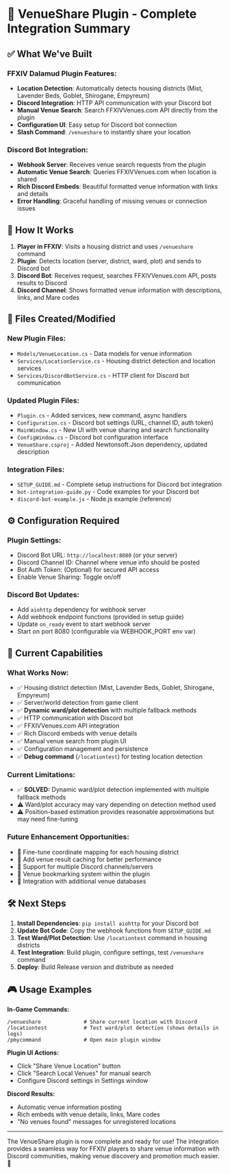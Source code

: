 # 🎉 VenueShare Plugin - Complete Integration Summary

## ✅ What We've Built

### **FFXIV Dalamud Plugin Features:**
- **Location Detection**: Automatically detects housing districts (Mist, Lavender Beds, Goblet, Shirogane, Empyreum)
- **Discord Integration**: HTTP API communication with your Discord bot
- **Manual Venue Search**: Search FFXIVVenues.com API directly from the plugin
- **Configuration UI**: Easy setup for Discord bot connection
- **Slash Command**: `/venueshare` to instantly share your location

### **Discord Bot Integration:**
- **Webhook Server**: Receives venue search requests from the plugin
- **Automatic Venue Search**: Queries FFXIVVenues.com when location is shared
- **Rich Discord Embeds**: Beautiful formatted venue information with links and details
- **Error Handling**: Graceful handling of missing venues or connection issues

## 🚀 How It Works

1. **Player in FFXIV**: Visits a housing district and uses `/venueshare` command
2. **Plugin**: Detects location (server, district, ward, plot) and sends to Discord bot
3. **Discord Bot**: Receives request, searches FFXIVVenues.com API, posts results to Discord
4. **Discord Channel**: Shows formatted venue information with descriptions, links, and Mare codes

## 📁 Files Created/Modified

### **New Plugin Files:**
- `Models/VenueLocation.cs` - Data models for venue information
- `Services/LocationService.cs` - Housing district detection and location services
- `Services/DiscordBotService.cs` - HTTP client for Discord bot communication

### **Updated Plugin Files:**
- `Plugin.cs` - Added services, new command, async handlers
- `Configuration.cs` - Discord bot settings (URL, channel ID, auth token)
- `MainWindow.cs` - New UI with venue sharing and search functionality
- `ConfigWindow.cs` - Discord bot configuration interface
- `VenueShare.csproj` - Added Newtonsoft.Json dependency, updated description

### **Integration Files:**
- `SETUP_GUIDE.md` - Complete setup instructions for Discord bot integration
- `bot-integration-guide.py` - Code examples for your Discord bot
- `discord-bot-example.js` - Node.js example (reference)

## ⚙️ Configuration Required

### **Plugin Settings:**
- Discord Bot URL: `http://localhost:8080` (or your server)
- Discord Channel ID: Channel where venue info should be posted
- Bot Auth Token: (Optional) for secured API access
- Enable Venue Sharing: Toggle on/off

### **Discord Bot Updates:**
- Add `aiohttp` dependency for webhook server
- Add webhook endpoint functions (provided in setup guide)
- Update `on_ready` event to start webhook server
- Start on port 8080 (configurable via WEBHOOK_PORT env var)

## 🎯 Current Capabilities

### **What Works Now:**
- ✅ Housing district detection (Mist, Lavender Beds, Goblet, Shirogane, Empyreum)
- ✅ Server/world detection from game client
- ✅ **Dynamic ward/plot detection** with multiple fallback methods
- ✅ HTTP communication with Discord bot
- ✅ FFXIVVenues.com API integration
- ✅ Rich Discord embeds with venue details
- ✅ Manual venue search from plugin UI
- ✅ Configuration management and persistence
- ✅ **Debug command** (`/locationtest`) for testing location detection

### **Current Limitations:**
- ✅ **SOLVED:** Dynamic ward/plot detection implemented with multiple fallback methods
- ⚠️ Ward/plot accuracy may vary depending on detection method used
- ⚠️ Position-based estimation provides reasonable approximations but may need fine-tuning

### **Future Enhancement Opportunities:**
- 🔮 Fine-tune coordinate mapping for each housing district
- 🔮 Add venue result caching for better performance
- 🔮 Support for multiple Discord channels/servers
- 🔮 Venue bookmarking system within the plugin
- 🔮 Integration with additional venue databases

## 🛠️ Next Steps

1. **Install Dependencies**: `pip install aiohttp` for your Discord bot
2. **Update Bot Code**: Copy the webhook functions from `SETUP_GUIDE.md`
3. **Test Ward/Plot Detection**: Use `/locationtest` command in housing districts
4. **Test Integration**: Build plugin, configure settings, test `/venueshare` command
5. **Deploy**: Build Release version and distribute as needed

## 🎮 Usage Examples

**In-Game Commands:**
```
/venueshare              # Share current location with Discord
/locationtest            # Test ward/plot detection (shows details in logs)
/pmycommand              # Open main plugin window
```

**Plugin UI Actions:**
- Click "Share Venue Location" button
- Click "Search Local Venues" for manual search
- Configure Discord settings in Settings window

**Discord Results:**
- Automatic venue information posting
- Rich embeds with venue details, links, Mare codes
- "No venues found" messages for unregistered locations

---

The VenueShare plugin is now complete and ready for use! The integration provides a seamless way for FFXIV players to share venue information with Discord communities, making venue discovery and promotion much easier. 🎉
